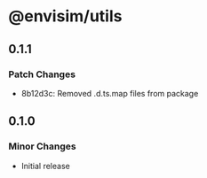 # @envisim/utils

## 0.1.1

### Patch Changes

- 8b12d3c: Removed .d.ts.map files from package

## 0.1.0

### Minor Changes

- Initial release
